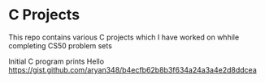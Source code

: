 # C Projects
This repo contains various C projects which I have worked on whhile completing CS50 problem sets

Initial C program prints Hello 
https://gist.github.com/aryan348/b4ecfb62b8b3f634a24a3a4e2d8ddcea
